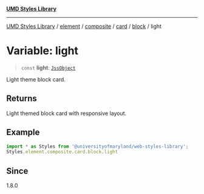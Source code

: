 [**UMD Styles Library**](../../../../../../../../README.md)

***

[UMD Styles Library](../../../../../../../../README.md) / [element](../../../../../../../README.md) / [composite](../../../../../README.md) / [card](../../../README.md) / [block](../README.md) / light

# Variable: light

> `const` **light**: [`JssObject`](../../../../../../../../utilities/namespaces/transform/type-aliases/JssObject.md)

Light theme block card.

## Returns

Light themed block card with responsive layout.

## Example

```typescript
import * as Styles from '@universityofmaryland/web-styles-library';
Styles.element.composite.card.block.light
```

## Since

1.8.0
